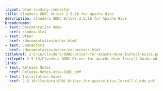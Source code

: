 ```yaml
---
layout: blue-landing-connector
title: Cloudera ODBC Driver 2.5.16 for Apache Hive
description: Cloudera ODBC Driver 2.5.16 for Apache Hive
breadcrumbs:
- text: Documentation Home
  href: /index.html
- text: Other
  href: /documentation/other.html
- text: Connectors
  href: /documentation/other/connectors.html
titlehref: 2-5-16/Cloudera-ODBC-Driver-for-Apache-Hive-Install-Guide.pdf
titlepdf: 2-5-16/Cloudera-ODBC-Driver-for-Apache-Hive-Install-Guide.pdf
links:
- text: Release Notes
  href: Release-Notes-Hive-ODBC.pdf
- text: Installation Guide
  href: 2-5-16/Cloudera-ODBC-Driver-for-Apache-Hive-Install-Guide.pdf
---
```

